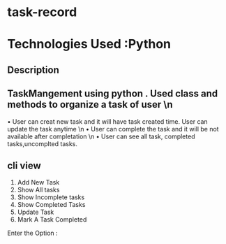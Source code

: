# task-record


# Technologies Used :Python 
## Description 
## TaskMangement using python . Used class and methods to organize a task of user \n
• User can creat new task and it will have task created time. User can update the task anytime \n
• User can complete the task and it will be not available after completation \n
• User can see all task, completed tasks,uncomplted tasks. 


## cli view
1. Add New Task 
2. Show All tasks
3. Show Incomplete tasks
4. Show Completed Tasks 
5. Update Task
6. Mark A Task Completed

Enter the Option : 

